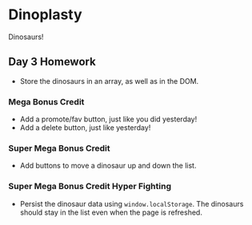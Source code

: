 # Dinoplasty

Dinosaurs!

## Day 3 Homework

* Store the dinosaurs in an array, as well as in the DOM.

### Mega Bonus Credit

* Add a promote/fav button, just like you did yesterday!
* Add a delete button, just like yesterday!

### Super Mega Bonus Credit

* Add buttons to move a dinosaur up and down the list.

### Super Mega Bonus Credit Hyper Fighting

* Persist the dinosaur data using `window.localStorage`. The dinosaurs should stay in the list even when the page is refreshed.
